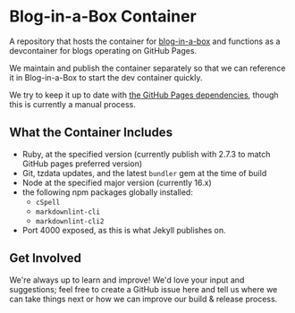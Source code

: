 # Blog-in-a-Box Container

A repository that hosts the container for [blog-in-a-box](https://github.com/excellalabs/blog-in-a-box) and functions as a devcontainer for blogs operating on GitHub Pages.

We maintain and publish the container separately so that we can reference it in Blog-in-a-Box to start the dev container quickly.

We try to keep it up to date with [the GitHub Pages dependencies](https://pages.github.com/versions), though this is currently a manual process.

## What the Container Includes

* Ruby, at the specified version (currently publish with 2.7.3 to match GitHub pages preferred version)
* Git, tzdata updates, and the latest `bundler` gem at the time of build
* Node at the specified major version (currently 16.x)
* the following npm packages globally installed:
  * `cSpell`
  * `markdownlint-cli`
  * `markdownlint-cli2`
* Port 4000 exposed, as this is what Jekyll publishes on.

## Get Involved

We're always up to learn and improve! We'd love your input and suggestions; feel free to create a GitHub issue here and tell us where we can take things next or how we can improve our build & release process.
